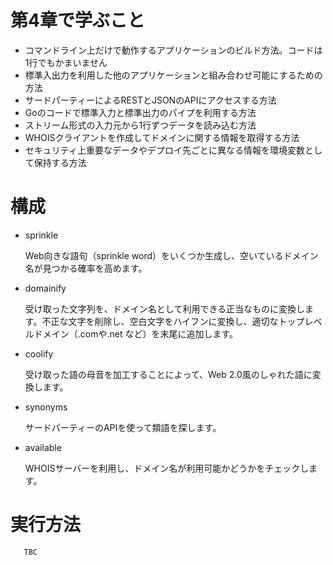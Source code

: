 # 第4章で学ぶこと

- コマンドライン上だけで動作するアプリケーションのビルド方法。コードは1行でもかまいません
- 標準入出力を利用した他のアプリケーションと組み合わせ可能にするための方法
- サードパーティーによるRESTとJSONのAPIにアクセスする方法
- Goのコードで標準入力と標準出力のパイプを利用する方法
- ストリーム形式の入力元から1行ずつデータを読み込む方法
- WHOISクライアントを作成してドメインに関する情報を取得する方法
- セキュリティ上重要なデータやデプロイ先ごとに異なる情報を環境変数として保持する方法

# 構成

- sprinkle

    Web向きな語句（sprinkle word）をいくつか生成し、空いているドメイン名が見つかる確率を高めます。

- domainify

    受け取った文字列を、ドメイン名として利用できる正当なものに変換します。不正な文字を削除し、空白文字をハイフンに変換し、適切なトップレベルドメイン（.comや.net など）を末尾に追加します。
 
- coolify

    受け取った語の母音を加工することによって、Web 2.0風のしゃれた語に変換します。

- synonyms

    サードパーティーのAPIを使って類語を探します。
 
- available

    WHOISサーバーを利用し、ドメイン名が利用可能かどうかをチェックします。

# 実行方法

       TBC
       